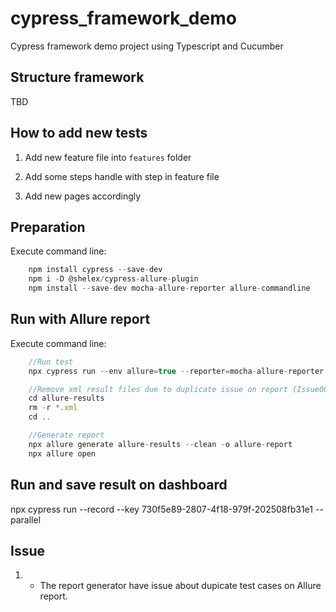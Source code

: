 # cypress_framework_demo

Cypress framework demo project using Typescript and Cucumber

## Structure framework

TBD

## How to add new tests

1. Add new feature file into `features` folder

2. Add some steps handle with step in feature file

3. Add new pages accordingly

## Preparation

Execute command line:

```js
    npm install cypress --save-dev
    npm i -D @shelex/cypress-allure-plugin
    npm install --save-dev mocha-allure-reporter allure-commandline
```

## Run with Allure report

Execute command line:

```js
    //Run test
    npx cypress run --env allure=true --reporter=mocha-allure-reporter

    //Remove xml result files due to duplicate issue on report (Issue001)
    cd allure-results
    rm -r *.xml
    cd ..

    //Generate report
    npx allure generate allure-results --clean -o allure-report
    npx allure open
```

## Run and save result on dashboard

npx cypress run --record --key 730f5e89-2807-4f18-979f-202508fb31e1 --parallel

## Issue

1.  - The report generator have issue about dupicate test cases on Allure report.